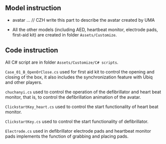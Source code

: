 ## Model instruction
- avatar ... // CZH write this part to describe the avatar created by UMA

- All the other models (including AED, heartbeat monitor, electrode pads, first-aid kit)  are created in folder `Assets/Customize`.

## Code instruction
All C# script are in folder `Assets/Customize/C# scripts`.

`Case_01_B_OpenOrClose.cs` used for first aid kit to control the opening and closing of the box, it also includes the synchronization feature with Ubiq and other players.

`chuchanyi.cs` used to control the operation of the defibrillator and heart beat monitor, that is, to control the defibrillation animation of the avatar.

`ClickstartKey_heart.cs` used to control the start functionality of heart beat monitor.

`ClickstartKey.cs` used to control the start functionality of defibrillator.

`Electrode.cs` used in defibrillator electrode pads and heartbeat monitor pads implements the function of grabbing and placing pads.
